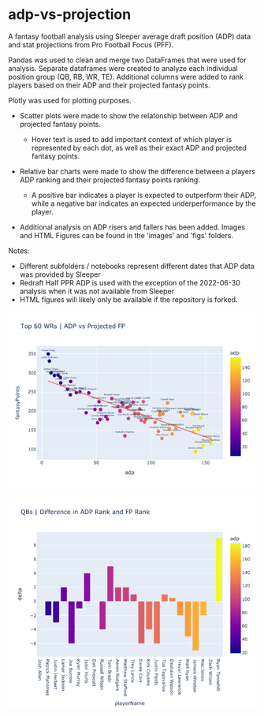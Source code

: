 # adp-vs-projection
A fantasy football analysis using Sleeper average draft position (ADP) data and stat projections from Pro Football Focus (PFF).

Pandas was used to clean and merge two DataFrames that were used for analysis. Separate dataframes were created to analyze each individual position group (QB, RB, WR, TE). Additional columns were added to rank players based on their ADP and their projected fantasy points.

Plotly was used for plotting purposes. 
* Scatter plots were made to show the relatonship between ADP and projected fantasy points.
    * Hover text is used to add important context of which player is represented by each dot, as well as their exact ADP and projected fantasy points.

* Relative bar charts were made to show the difference between a players ADP ranking and their projected fantasy points ranking.
    * A positive bar indicates a player is expected to outperform their ADP, while a negative bar indicates an expected underperformance by the player.

* Additional analysis on ADP risers and fallers has been added. Images and HTML Figures can be found in the 'images' and 'figs' folders.

Notes: 
* Different subfolders / notebooks represent different dates that ADP data was provided by Sleeper
* Redraft Half PPR ADP is used with the exception of the 2022-06-30 analysis when it was not available from Sleeper
* HTML figures will likely only be available if the repository is forked.


![Scatter plot](2022-07-27/images/wr_scatter.png)

![Bar plot](2022-07-27/images/qb_bar.png)